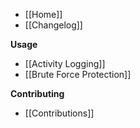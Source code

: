 * [[Home]]
* [[Changelog]]

**Usage**
* [[Activity Logging]]
* [[Brute Force Protection]]

**Contributing**
* [[Contributions]]